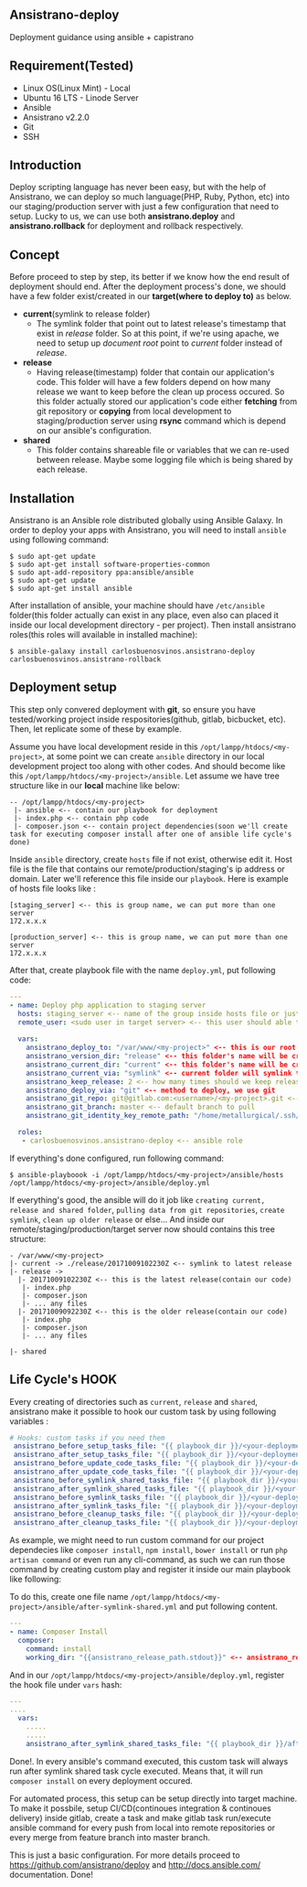 ## Ansistrano-deploy
Deployment guidance using ansible + capistrano

## Requirement(Tested)
- Linux OS(Linux Mint) - Local
- Ubuntu 16 LTS - Linode Server
- Ansible
- Ansistrano v2.2.0
- Git
- SSH

## Introduction
Deploy scripting language has never been easy, but with the help of Ansistrano, we can deploy so much language(PHP, Ruby, Python, etc) into our staging/production server with just a few configuration that need to setup. Lucky to us, we can use both **ansistrano.deploy** and **ansistrano.rollback** for deployment and rollback respectively.

## Concept
Before proceed to step by step, its better if we know how the end result of deployment should end. After the deployment process's done, we should have a few folder exist/created in our **target(where to deploy to)** as below.

 - **current**(symlink to release folder)
   - The symlink folder that point out to latest release's timestamp that exist in *release* folder. So at this point, if we're using apache, we need to setup up *document root* point to *current* folder instead of *release*.
 - **release**
   - Having release(timestamp) folder that contain our application's code. This folder will have a few folders depend on how many release we want to keep before the clean up process occured. So this folder actually stored our application's code either **fetching** from git repository or **copying** from local development to staging/production server using **rsync** command which is depend on our ansible's configuration.
 - **shared**
   - This folder contains shareable file or variables that we can re-used between release. Maybe some logging file which is being shared by each release.
   
## Installation
Ansistrano is an Ansible role distributed globally using Ansible Galaxy. In order to deploy your apps with Ansistrano, you will need to install `ansible` using following command:

```
$ sudo apt-get update
$ sudo apt-get install software-properties-common
$ sudo apt-add-repository ppa:ansible/ansible
$ sudo apt-get update
$ sudo apt-get install ansible
```

After installation of ansible, your machine should have `/etc/ansible` folder(this folder actually can exist in any place, even also can placed it inside our local development directory - per project). Then install ansistrano roles(this roles will available in installed machine):

```
$ ansible-galaxy install carlosbuenosvinos.ansistrano-deploy carlosbuenosvinos.ansistrano-rollback
```

## Deployment setup
This step only convered deployment with **git**, so ensure you have tested/working project inside respositories(github, gitlab, bicbucket, etc). Then, let replicate some of these by example. 

Assume you have local development reside in this `/opt/lampp/htdocs/<my-project>`, at some point we can create `ansible` directory in our local development project too along with other codes. And should become like this `/opt/lampp/htdocs/<my-project>/ansible`. Let assume we have tree structure like in our **local** machine like below:

```
-- /opt/lampp/htdocs/<my-project>
 |- ansible <-- contain our playbook for deployment
 |- index.php <-- contain php code
 |- composer.json <-- contain project dependencies(soon we'll create task for executing composer install after one of ansible life cycle's done)
```

Inside `ansible` directory, create `hosts` file if not exist, otherwise edit it. Host file is the file that contains our remote/production/staging's ip address or domain. Later we'll reference this file inside our `playbook`. Here is example of hosts file looks like :

```
[staging_server] <-- this is group name, we can put more than one server
172.x.x.x

[production_server] <-- this is group name, we can put more than one server
172.x.x.x
```

After that, create playbook file with the name `deploy.yml`, put following code:

```yaml
---
- name: Deploy php application to staging server
  hosts: staging_server <-- name of the group inside hosts file or just put `all` if want to deploy all of the servers
  remote_user: <sudo user in target server> <-- this user should able to use git command(fetch code inside remote repositories)
  
  vars:
    ansistrano_deploy_to: "/var/www/<my-project>" <-- this is our root directory in target server
    ansistrano_version_dir: "release" <-- this folder's name will be created when deployment process is finish
    ansistrano_current_dir: "current" <-- this folder's name will be created when deployment process is finish
    ansistrano_current_via: "symlink" <-- current folder will symlink to release folder(latest release's timestamp)
    ansistrano_keep_release: 2 <-- how many times should we keep release versioning before ansible clean up older release
    ansistrano_deploy_via: "git" <-- method to deploy, we use git
    ansistrano_git_repo: git@gitlab.com:<username>/<my-project>.git <-- git endpoint(using ssh, not http based)
    ansistrano_git_branch: master <-- default branch to pull
    ansistrano_git_identity_key_remote_path: "/home/metallurgical/.ssh/id_rsa" <-- tell ansible to use this private key for fetching from repositories(this key must be add into our remote repositories)

  roles:
   - carlosbuenosvinos.ansistrano-deploy <-- ansible role
   ```
   
   If everything's done configured, run following command:
   
   ```
   $ ansible-playboook -i /opt/lampp/htdocs/<my-project>/ansible/hosts /opt/lampp/htdocs/<my-project>/ansible/deploy.yml
   ```
   
   If everything's good, the ansible will do it job like `creating current, release and shared folder`, `pulling data from git repositories`, `create symlink`, `clean up older release` or else... And inside our remote/staging/production/target server now should contains this tree structure:
   
   ```
   - /var/www/<my-project>
   |- current -> ./release/20171009102230Z <-- symlink to latest release
   |- release -> 
     |- 20171009102230Z <-- this is the latest release(contain our code)
      |- index.php
      |- composer.json
      |- ... any files
     |- 20171009092230Z <-- this is the older release(contain our code)
      |- index.php
      |- composer.json
      |- ... any files
    
   |- shared
   ```
   
 ## Life Cycle's HOOK
 Every creating of directories such as `current`, `release` and `shared`, ansistrano make it possible to hook our custom task by using following variables :
 
 ```yaml
 # Hooks: custom tasks if you need them
  ansistrano_before_setup_tasks_file: "{{ playbook_dir }}/<your-deployment-config>/my-before-setup-tasks.yml"
  ansistrano_after_setup_tasks_file: "{{ playbook_dir }}/<your-deployment-config>/my-after-setup-tasks.yml"
  ansistrano_before_update_code_tasks_file: "{{ playbook_dir }}/<your-deployment-config>/my-before-update-code-tasks.yml"
  ansistrano_after_update_code_tasks_file: "{{ playbook_dir }}/<your-deployment-config>/my-after-update-code-tasks.yml"
  ansistrano_before_symlink_shared_tasks_file: "{{ playbook_dir }}/<your-deployment-config>/my-before-symlink-shared-tasks.yml"
  ansistrano_after_symlink_shared_tasks_file: "{{ playbook_dir }}/<your-deployment-config>/my-after-symlink-shared-tasks.yml"
  ansistrano_before_symlink_tasks_file: "{{ playbook_dir }}/<your-deployment-config>/my-before-symlink-tasks.yml"
  ansistrano_after_symlink_tasks_file: "{{ playbook_dir }}/<your-deployment-config>/my-after-symlink-tasks.yml"
  ansistrano_before_cleanup_tasks_file: "{{ playbook_dir }}/<your-deployment-config>/my-before-cleanup-tasks.yml"
  ansistrano_after_cleanup_tasks_file: "{{ playbook_dir }}/<your-deployment-config>/my-after-cleanup-tasks.yml"
  ```
  
  As example, we might need to run custom command for our project dependecies like `composer install`, `npm install`, `bower install` or run `php artisan command` or even run any cli-command, as such we can run those command by creating custom play and register it inside our main playbook like following:
  
  To do this, create one file name `/opt/lampp/htdocs/<my-project>/ansible/after-symlink-shared.yml` and put following content.
  
  ```yaml
  ---
  - name: Composer Install
    composer:
      command: install
      working_dir: "{{ansistrano_release_path.stdout}}" <-- ansistrano_release_path.stdout is variable provided by ansistrano in case we want to read our releases(latest) folder
   ```
   
And in our `/opt/lampp/htdocs/<my-project>/ansible/deploy.yml`, register the hook file under `vars` hash:
   
   ```yaml
   ---
   ....
     vars:
       .....
       .....
       ansistrano_after_symlink_shared_tasks_file: "{{ playbook_dir }}/after-symlink-shared.yml"
   ```
   
Done!. In every ansible's command executed, this custom task will always run after symlink shared task cycle executed. Means that, it will run `composer install` on every deployment occured.
     
   
   For automated process, this setup can be setup directly into target machine. To make it possbile, setup CI/CD(continoues integration & continoues delivery) inside gitlab, create a task and make gitlab task run/execute ansible command for every push from local into remote repositories or every merge from feature branch into master branch.
   
   This is just a basic configuration. For more details proceed to https://github.com/ansistrano/deploy and http://docs.ansible.com/ documentation. Done!


  

